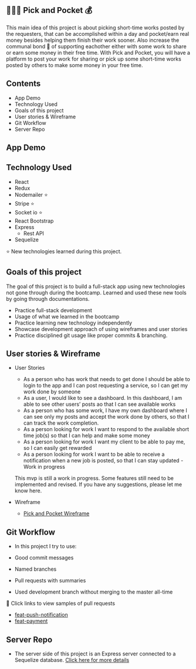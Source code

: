 ## 👩🏻‍💻 Pick and Pocket 💰

This main idea of this project is about picking short-time works posted by the requesters, that can be accomplished within a day and pocket/earn real money besides helping them finish their work sooner. Also increase the communal bond 👫 of supporting eachother either with some work to share or earn some money in their free time. With Pick and Pocket, you will have a platform to post your work for sharing or pick up some short-time works posted by others to make some money in your free time.

## Contents

- App Demo
- Technology Used
- Goals of this project
- User stories & Wireframe
- Git Workflow
- Server Repo

## App Demo

## Technology Used

- React
- Redux
- Nodemailer ⭐️
- Stripe ⭐️
- Socket io ⭐️
- React Bootstrap
- Express
  - Rest API
- Sequelize

⭐️ New technologies learned during this project.

## Goals of this project

The goal of this project is to build a full-stack app using new technologies not gone through during the bootcamp. Learned and used these new tools by going through documentations.

- Practice full-stack development
- Usage of what we learned in the bootcamp
- Practice learning new technology independently
- Showcase development approach of using wireframes and user stories
- Practice disciplined git usage like proper commits & branching.

## User stories & Wireframe

- User Stories

  - As a person who has work that needs to get done I should be able to login to the app and I can post requesting a service, so I can get my work done by someone
  - As a user, I would like to see a dashboard. In this dashboard, I am able to see other users’ posts ao that I can see available works
  - As a person who has some work, I have my own dashboard where I can see only my posts and accept the work done by others, so that I can track the work completion.
  - As a person looking for work I want to respond to the available short time job(s) so that I can help and make some money
  - As a person looking for work I want my client to be able to pay me, so I can easily get rewarded
  - As a person looking for work I want to be able to receive a notification when a new job is posted, so that I can stay updated - Work in progress

  This mvp is still a work in progress. Some features still need to be implemented and revised. If you have any suggestions, please let me know here.

- Wireframe

  - [Pick and Pocket Wireframe](https://github.com/nazneen1022/Pick-and-Pocket-Client/blob/development/src/Pick-and-Pocket%20WireFrame.pdf)

## Git Workflow

- In this project I try to use:

- Good commit messages
- Named branches
- Pull requests with summaries
- Used development branch without merging to the master all-time

👀 Click links to view samples of pull requests

- [feat-push-notification](https://github.com/nazneen1022/Pick-and-Pocket-Client/pull/5)
- [feat-payment](https://github.com/nazneen1022/Pick-and-Pocket-Client/pull/4)

## Server Repo

- The server side of this project is an Express server connected to a Sequelize database. [Click here for more details](https://github.com/nazneen1022/Pick-and-Pocket-server)
